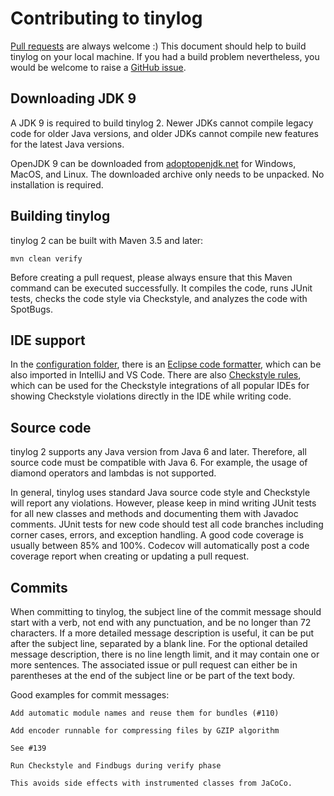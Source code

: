 # Contributing to tinylog

[Pull requests](https://github.com/tinylog-org/tinylog/pulls) are always welcome :) This document should help to build tinylog on your local machine. If you had a build problem nevertheless, you would be welcome to raise a [GitHub issue](https://github.com/tinylog-org/tinylog/issues/new?assignees=&labels=question&template=question.md&title=).

## Downloading JDK 9

A JDK 9 is required to build tinylog 2. Newer JDKs cannot compile legacy code for older Java versions, and older JDKs cannot compile new features for the latest Java versions.

OpenJDK 9 can be downloaded from [adoptopenjdk.net](https://adoptopenjdk.net/releases.html?variant=openjdk9&jvmVariant=hotspot) for Windows, MacOS, and Linux. The downloaded archive only needs to be unpacked. No installation is required.

## Building tinylog

tinylog 2 can be built with Maven 3.5 and later:

```
mvn clean verify
```

Before creating a pull request, please always ensure that this Maven command can be executed successfully. It compiles the code, runs JUnit tests, checks the code style via Checkstyle, and analyzes the code with SpotBugs.

## IDE support

In the [configuration folder](./configuration), there is an [Eclipse code formatter](./configuration/formatter.xml), which can be also imported in IntelliJ and VS Code. There are also [Checkstyle rules](./configuration/checkstyle-rules.xml), which can be used for the Checkstyle integrations of all popular IDEs for showing Checkstyle violations directly in the IDE while writing code.

## Source code

tinylog 2 supports any Java version from Java 6 and later. Therefore, all source code must be compatible with Java 6. For example, the usage of diamond operators and lambdas is not supported.

In general, tinylog uses standard Java source code style and Checkstyle will report any violations. However, please keep in mind writing JUnit tests for all new classes and methods and documenting them with Javadoc comments. JUnit tests for new code should test all code branches including corner cases, errors, and exception handling. A good code coverage is usually between 85% and 100%. Codecov will automatically post a code coverage report when creating or updating a pull request.

## Commits

When committing to tinylog, the subject line of the commit message should start with a verb, not end with any punctuation, and be no longer than 72 characters. If a more detailed message description is useful, it can be put after the subject line, separated by a blank line. For the optional detailed message description, there is no line length limit, and it may contain one or more sentences. The associated issue or pull request can either be in parentheses at the end of the subject line or be part of the text body.

Good examples for commit messages:

```
Add automatic module names and reuse them for bundles (#110)
```

```
Add encoder runnable for compressing files by GZIP algorithm

See #139
```

```
Run Checkstyle and Findbugs during verify phase

This avoids side effects with instrumented classes from JaCoCo.
```
